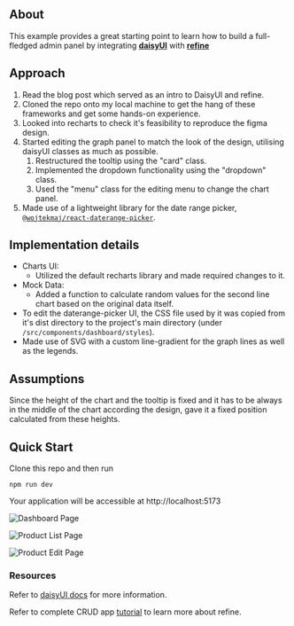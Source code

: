## About

This example provides a great starting point to learn how to build a full-fledged admin panel by integrating [**daisyUI**](https://daisyui.com) with [**refine**](https://github.com/refinedev/refine)

## Approach

1. Read the blog post which served as an intro to DaisyUI and refine.
2. Cloned the repo onto my local machine to get the hang of these frameworks and get some hands-on experience.
3. Looked into recharts to check it's feasibility to reproduce the figma design.
4. Started editing the graph panel to match the look of the design, utilising daisyUI classes as much as possible.
    1. Restructured the tooltip using the "card" class.
    2. Implemented the dropdown functionality using the "dropdown" class.
    3. Used the "menu" class for the editing menu to change the chart panel.
5. Made use of a lightweight library for the date range picker, [`@wojtekmaj/react-daterange-picker`](https://www.npmjs.com/package/@wojtekmaj/react-daterange-picker).


## Implementation details

- Charts UI:
    - Utilized the default recharts library and made required changes to it.
- Mock Data:
    - Added a function to calculate random values for the second line chart based on the original data itself.
- To edit the daterange-picker UI, the CSS file used by it was copied from it's dist directory to the project's main directory (under `/src/components/dashboard/styles`).
- Made use of SVG with a custom line-gradient for the graph lines as well as the legends.

## Assumptions

Since the height of the chart and the tooltip is fixed and it has to be always in the middle of the chart according the design, gave it a fixed position calculated from these heights.

## Quick Start

Clone this repo and then run

```
npm run dev
```

Your application will be accessible at http://localhost:5173

![Dashboard Page](https://refine.ams3.cdn.digitaloceanspaces.com/blog/2023-09-06-daisy-ui-panel/dash-1.png "Dashboard Page")

![Product List Page](https://refine.ams3.cdn.digitaloceanspaces.com/blog/2023-09-06-daisy-ui-panel/dash-2.png "Product List Page")

![Product Edit Page](https://refine.ams3.cdn.digitaloceanspaces.com/blog/2023-09-06-daisy-ui-panel/dash-3.png "Product Edit Page")

### Resources

Refer to [daisyUI docs](https://daisyui.com/docs/install/) for more information.

Refer to complete CRUD app [tutorial](https://refine.dev/docs/tutorial/introduction/index/) to learn more about refine.
